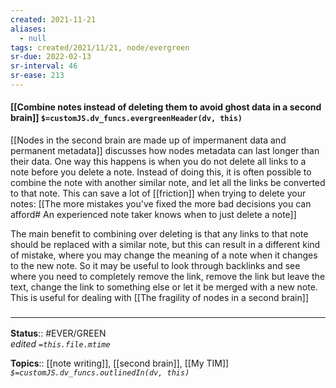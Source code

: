 ```yaml
---
created: 2021-11-21 
aliases:
  - null
tags: created/2021/11/21, node/evergreen
sr-due: 2022-02-13
sr-interval: 46
sr-ease: 213
---
```


#### [[Combine notes instead of deleting them to avoid ghost data in a second brain]] `$=customJS.dv_funcs.evergreenHeader(dv, this)`

[[Nodes in the second brain are made up of impermanent data and permanent metadata]] discusses how nodes metadata can last longer than their data. One way this happens is when you do not delete all links to a note before you delete a note. Instead of doing this, it is often possible to combine the note with another similar note, and let all the links be converted to that note. This can save a lot of [[friction]] when trying to delete your notes: [[The more mistakes you've fixed the more bad decisions you can afford# An experienced note taker knows when to just delete a note]]

The main benefit to combining over deleting is that any links to that note should be replaced with a similar note, but this can result in a different kind of mistake, where you may change the meaning of a note when it changes to the new note. So it may be useful to look through backlinks and see where you need to completely remove the link, remove the link but leave the text, change the link to something else or let it be merged with a new note. This is useful for dealing with [[The fragility of nodes in a second brain]]

### <hr class="footnote"/>

**Status**:: #EVER/GREEN  
*edited `=this.file.mtime`*

**Topics**:: [[note writing]], [[second brain]], [[My TIM]]
*`$=customJS.dv_funcs.outlinedIn(dv, this)`*
